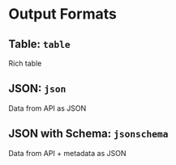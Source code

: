 # Output Formats

## Table: `table`

Rich table

## JSON: `json`

Data from API as JSON

## JSON with Schema: `jsonschema`

Data from API + metadata as JSON
